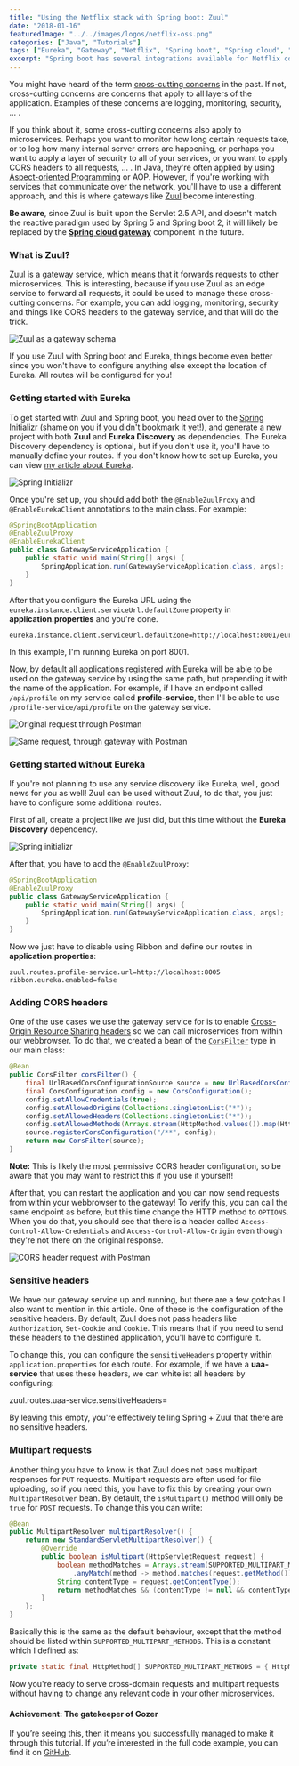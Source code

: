 ```yaml
---
title: "Using the Netflix stack with Spring boot: Zuul"
date: "2018-01-16"
featuredImage: "../../images/logos/netflix-oss.png"
categories: ["Java", "Tutorials"]
tags: ["Eureka", "Gateway", "Netflix", "Spring boot", "Spring cloud", "Zuul"]
excerpt: "Spring boot has several integrations available for Netflix components such as Zuul. In this tutorial I'll demonstrate how Zuul can be used to handle several cross-cutting concerns on a network-based level, such as CORS headers and handling multipart requests."
---
```


You might have heard of the term [cross-cutting concerns](https://stackoverflow.com/questions/23700540/cross-cutting-concern-example) in the past. If not, cross-cutting concerns are concerns that apply to all layers of the application. Examples of these concerns are logging, monitoring, security, ... .

If you think about it, some cross-cutting concerns also apply to microservices. Perhaps you want to monitor how long certain requests take, or to log how many internal server errors are happening, or perhaps you want to apply a layer of security to all of your services, or you want to apply CORS headers to all requests, ... . In Java, they're often applied by using [Aspect-oriented Programming](https://en.wikipedia.org/wiki/Aspect-oriented_programming) or AOP. However, if you're working with services that communicate over the network, you'll have to use a different approach, and this is where gateways like [Zuul](https://github.com/Netflix/zuul) become interesting.

**Be aware**, since Zuul is built upon the Servlet 2.5 API, and doesn't match the reactive paradigm used by Spring 5 and Spring boot 2, it will likely be replaced by the [**Spring cloud gateway**](https://github.com/spring-cloud/spring-cloud-gateway) component in the future.

### What is Zuul?

Zuul is a gateway service, which means that it forwards requests to other microservices. This is interesting, because if you use Zuul as an edge service to forward all requests, it could be used to manage these cross-cutting concerns. For example, you can add logging, monitoring, security and things like CORS headers to the gateway service, and that will do the trick.

![Zuul as a gateway schema](images/zuul.png)

If you use Zuul with Spring boot and Eureka, things become even better since you won't have to configure anything else except the location of Eureka. All routes will be configured for you!

### Getting started with Eureka

To get started with Zuul and Spring boot, you head over to the [Spring Initializr](https://start.spring.io/) (shame on you if you didn't bookmark it yet!), and generate a new project with both **Zuul** and **Eureka Discovery** as dependencies. The Eureka Discovery dependency is optional, but if you don't use it, you'll have to manually define your routes. If you don't know how to set up Eureka, you can view [my article about Eureka](/using-the-netflix-stack-with-spring-boot-eureka/).

![Spring Initializr](images/spring-initialzr-gateway-eureka.png)

Once you're set up, you should add both the `@EnableZuulProxy` and `@EnableEurekaClient` annotations to the main class. For example:

```java
@SpringBootApplication
@EnableZuulProxy
@EnableEurekaClient
public class GatewayServiceApplication {
    public static void main(String[] args) {
        SpringApplication.run(GatewayServiceApplication.class, args);
    }
}
```

After that you configure the Eureka URL using the `eureka.instance.client.serviceUrl.defaultZone` property in **application.properties** and you're done.

```
eureka.instance.client.serviceUrl.defaultZone=http://localhost:8001/eureka/
```

In this example, I'm running Eureka on port 8001.

Now, by default all applications registered with Eureka will be able to be used on the gateway service by using the same path, but prepending it with the name of the application. For example, if I have an endpoint called `/api/profile` on my service called **profile-service**, then I'll be able to use `/profile-service/api/profile` on the gateway service.

![Original request through Postman](images/postman-original-api-profile.png)

![Same request, through gateway with Postman](images/postman-gateway-request.png)

### Getting started without Eureka

If you're not planning to use any service discovery like Eureka, well, good news for you as well! Zuul can be used without Zuul, to do that, you just have to configure some additional routes.

First of all, create a project like we just did, but this time without the **Eureka Discovery** dependency.

![Spring initializr](images/spring-initializr-gatewya.png)

After that, you have to add the `@EnableZuulProxy`:

```java
@SpringBootApplication
@EnableZuulProxy
public class GatewayServiceApplication {
    public static void main(String[] args) {
        SpringApplication.run(GatewayServiceApplication.class, args);
    }
}
```

Now we just have to disable using Ribbon and define our routes in **application.properties**:

```
zuul.routes.profile-service.url=http://localhost:8005
ribbon.eureka.enabled=false
```

### Adding CORS headers

One of the use cases we use the gateway service for is to enable [Cross-Origin Resource Sharing headers](https://developer.mozilla.org/en-US/docs/Web/HTTP/Access_control_CORS) so we can call microservices from within our webbrowser. To do that, we created a bean of the [`CorsFilter`](https://docs.spring.io/spring-framework/docs/current/javadoc-api/org/springframework/web/filter/CorsFilter.html) type in our main class:

```java
@Bean
public CorsFilter corsFilter() {
    final UrlBasedCorsConfigurationSource source = new UrlBasedCorsConfigurationSource();
    final CorsConfiguration config = new CorsConfiguration();
    config.setAllowCredentials(true);
    config.setAllowedOrigins(Collections.singletonList("*"));
    config.setAllowedHeaders(Collections.singletonList("*"));
    config.setAllowedMethods(Arrays.stream(HttpMethod.values()).map(HttpMethod::name).collect(Collectors.toList()));
    source.registerCorsConfiguration("/**", config);
    return new CorsFilter(source);
}
```

**Note:** This is likely the most permissive CORS header configuration, so be aware that you may want to restrict this if you use it yourself!

After that, you can restart the application and you can now send requests from within your webbrowser to the gateway! To verify this, you can call the same endpoint as before, but this time change the HTTP method to `OPTIONS`. When you do that, you should see that there is a header called `Access-Control-Allow-Credentials` and `Access-Control-Allow-Origin` even though they're not there on the original response.

![CORS header request with Postman](images/postman-gateway-cors.png)

### Sensitive headers

We have our gateway service up and running, but there are a few gotchas I also want to mention in this article. One of these is the configuration of the sensitive headers. By default, Zuul does not pass headers like `Authorization`, `Set-Cookie` and `Cookie`. This means that if you need to send these headers to the destined application, you'll have to configure it.

To change this, you can configure the `sensitiveHeaders` property within `application.properties` for each route. For example, if we have a **uaa-service** that uses these headers, we can whitelist all headers by configuring:

zuul.routes.uaa-service.sensitiveHeaders=

By leaving this empty, you're effectively telling Spring + Zuul that there are no sensitive headers.

### Multipart requests

Another thing you have to know is that Zuul does not pass multipart responses for `PUT` requests. Multipart requests are often used for file uploading, so if you need this, you have to fix this by creating your own `MultipartResolver` bean. By default, the `isMultipart()` method will only be `true` for `POST` requests. To change this you can write:

```java
@Bean
public MultipartResolver multipartResolver() {
    return new StandardServletMultipartResolver() {
        @Override
        public boolean isMultipart(HttpServletRequest request) {
            boolean methodMatches = Arrays.stream(SUPPORTED_MULTIPART_METHODS)
                .anyMatch(method -> method.matches(request.getMethod()));
            String contentType = request.getContentType();
            return methodMatches && (contentType != null && contentType.toLowerCase().startsWith("multipart/"));
        }
    };
}
```

Basically this is the same as the default behaviour, except that the method should be listed within `SUPPORTED_MULTIPART_METHODS`. This is a constant which I defined as:

```java
private static final HttpMethod[] SUPPORTED_MULTIPART_METHODS = { HttpMethod.POST, HttpMethod.PUT };
```

Now you're ready to serve cross-domain requests and multipart requests without having to change any relevant code in your other microservices.

#### Achievement: The gatekeeper of Gozer

If you’re seeing this, then it means you successfully managed to make it through this tutorial. If you’re interested in the full code example, you can find it on [GitHub](https://github.com/g00glen00b/microservice-demo/tree/master/gateway-service).
